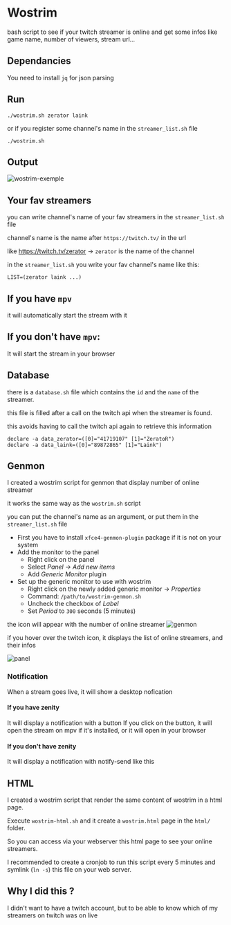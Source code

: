 # Wostrim
bash script to see if your twitch streamer is online and get some infos like game name, number of viewers, stream url...

## Dependancies
You need to install `jq` for json parsing

## Run
```
./wostrim.sh zerator laink
```
or if you register some channel's name in the `streamer_list.sh` file
```
./wostrim.sh
```

## Output
![wostrim-exemple](https://user-images.githubusercontent.com/22444128/152661561-29439b06-7bfa-4377-b561-cda2f8a7905f.png)

## Your fav streamers

you can write channel's name of your fav streamers in the `streamer_list.sh` file

channel's name is the name after `https://twitch.tv/` in the url

like https://twitch.tv/zerator -> `zerator` is the name of the channel

in the `streamer_list.sh` you write your fav channel's name like this:

`LIST=(zerator laink ...)`

## If you have `mpv` 
it will automatically start the stream with it

## If you don't have `mpv`:
It will start the stream in your browser

## Database
there is a `database.sh` file which contains the `id` and the `name` of the streamer.

this file is filled after a call on the twitch api when the streamer is found.

this avoids having to call the twitch api again to retrieve this information 

```
declare -a data_zerator=([0]="41719107" [1]="ZeratoR")
declare -a data_laink=([0]="89872865" [1]="Laink")
```

## Genmon
I created a wostrim script for genmon that display number of online streamer

it works the same way as the `wostrim.sh` script

you can put the channel's name as an argument, or put them in the `streamer_list.sh` file

- First you have to install `xfce4-genmon-plugin` package if it is not on your system
- Add the monitor to the panel
    - Right click on the panel
    - Select _Panel -> Add new items_
    - Add _Generic Monitor_ plugin
- Set up the generic monitor to use with wostrim
    - Right click on the newly added generic monitor -> _Properties_
    - Command: `/path/to/wostrim-genmon.sh`
    - Uncheck the checkbox of _Label_
    - Set _Period_ to `300` seconds (5 minutes)

the icon will appear with the number of online streamer ![genmon](https://user-images.githubusercontent.com/22444128/152661294-9bb29c09-9c40-44d9-9be9-734dfd44f864.png)


if you hover over the twitch icon, it displays the list of online streamers, and their infos

![panel](https://user-images.githubusercontent.com/22444128/152661226-51ab2a53-c616-4fdb-9923-bdf2af325d1d.png)

### Notification
When a stream goes live, it will show a desktop nofication

#### If you have zenity
It will display a notification with a button
If you click on the button, it will open the stream on mpv if it's installed, or it will open in your browser

#### If you don't have zenity
It will display a notification with notify-send like this

## HTML
I created a wostrim script that render the same content of wostrim in a html page.

Execute `wostrim-html.sh` and it create a `wostrim.html` page in the `html/` folder.

So you can access via your webserver this html page to see your online streamers.

I recommended to create a cronjob to run this script every 5 minutes and symlink (`ln -s`) this file on your web server.

## Why I did this ?
I didn't want to have a twitch account, but to be able to know which of my streamers on twitch was on live
